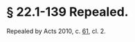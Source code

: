 # § 22.1-139 Repealed.

<p>Repealed by Acts 2010, c. <a href='http://lis.virginia.gov/cgi-bin/legp604.exe?101+ful+CHAP0061'>61</a>, cl. 2.</p>